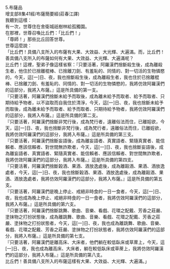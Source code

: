 5.布薩品  
增支部8集41經/布薩簡要經(莊春江譯)  
我聽到這樣：  
有一次，世尊住在舍衛城祇樹林給孤獨園。  
在那裡，世尊召喚比丘們：「比丘們！」  
「尊師！」那些比丘回答世尊。  
世尊這麼說：  
「比丘們！具備八支所入的布薩有大果、大效益、大光輝、大遍滿。而，比丘們！善具備八支所入的布薩如何有大果、大效益、大光輝、大遍滿呢？  
比丘們！這裡，聖弟子像這樣省察：『只要活著，阿羅漢們捨斷殺生後，成為離殺生者，他住於已捨離棍棒、已捨離刀劍、有羞恥的、同情的、對一切活的生物憐愍的，今天，這[一]日、夜，我也捨斷殺生後，成為離殺生者，我也住於已捨離棍棒、已捨離刀劍、有羞恥的、同情的、對一切活的生物憐愍的，我將仿效阿羅漢們的這部分，我將入布薩。』這是所具備的第一支。  
『只要活著，阿羅漢們捨斷未給予而取後，成為離未給予而取者、給予而取者、只期待給予物者，以不盜取而自我住於清淨，今天，這[一]日、夜，我也捨斷未給予而取後，成為離未給予而取者、給予而取者、只期待給予物者，我將仿效阿羅漢們的這部分，我將入布薩。』這是所具備的第二支。  
『只要活著，阿羅漢們捨斷非梵行後，成為梵行者，遠離俗法而住，已離婬欲，今天，這[一]日、夜，我也捨斷非梵行後，成為梵行者，遠離俗法而住，已離婬欲，我將仿效阿羅漢們的這部分，我將入布薩。』這是所具備的第三支。  
『只要活著，阿羅漢們捨斷妄語後，成為離妄語者、真實語者、緊隨真實者、能信賴者、應該信賴者、對世間無詐欺者，今天，這[一]日、夜，我也捨斷妄語後，成為離妄語者、真實語者、緊隨真實者、能信賴者、應該信賴者、對世間無詐欺者，我將仿效阿羅漢們的這部分，我將入布薩。』這是所具備的第四支。  
『只要活著，阿羅漢們捨斷榖酒、果酒、酒放逸處後，成為離榖酒、果酒、酒放逸處者，今天，這[一]日、夜，我也捨斷榖酒、果酒、酒放逸處後，成為離榖酒、果酒、酒放逸處者，我將仿效阿羅漢們的這部分，我將入布薩。』這是所具備的第五支。  
『只要活著，阿羅漢們是晚上停止、戒絕非時食的一日一食者，今天，這[一]日、夜，我也成為晚上停止、戒絕非時食的一日一食者，我將仿效阿羅漢們的這部分，我將入布薩。』這是所具備的第六支。  
『只要活著，阿羅漢們捨斷跳舞、歌曲、音樂、看戲、花環之配戴、芳香之莊嚴、塗抹物之打扮狀態後，成為離跳舞、歌曲、音樂、看戲、花環之配戴、芳香之莊嚴、塗抹物之打扮狀態者，今天，這[一]日、夜，我也成為離跳舞、歌曲、音樂、看戲、花環之配戴、芳香之莊嚴、塗抹物之打扮狀態者，我將仿效阿羅漢們的這部分，我將入布薩。』這是所具備的第七支。  
『只要活著，阿羅漢們是離高床、大床者，他們躺在較低臥床或草蓆上，今天，這[一]日、夜，我也成為離高床、大床者，躺在較低臥床或草蓆上，我將仿效阿羅漢們的這部分，我將入布薩。』這是所具備的第八支。  
比丘們！善具備八支所入的布薩這樣有大果、大效益、大光輝、大遍滿。」  
  
  

